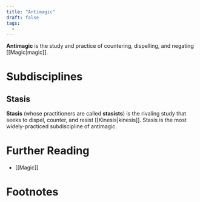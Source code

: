 ```yaml
---
title: "Antimagic"
draft: false
tags:
  - 
---
```


**Antimagic** is the study and practice of countering, dispelling, and negating [[Magic|magic]]. 

# Subdisciplines
## Stasis
**Stasis** (whose practitioners are called **stasists**) is the rivaling study that seeks to dispel, counter, and resist [[Kinesis|kinesis]]. Stasis is the most widely-practiced subdiscipline of antimagic.

# Further Reading
- [[Magic]]

# Footnotes